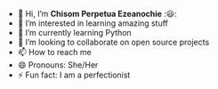 - 👋 Hi, I’m **Chisom Perpetua Ezeanochie** :😃:
- 👀 I’m interested in learning amazing stuff
- 🌱 I’m currently learning Python
- 💞️ I’m looking to collaborate on open source projects
- 📫 How to reach me  
- 😄 Pronouns: She/Her
- ⚡ Fun fact: I am a perfectionist

<!---
Chisom-cyber/Chisom-cyber is a ✨ special ✨ repository because its `README.md` (this file) appears on your GitHub profile.
You can click the Preview link to take a look at your changes.
--->
